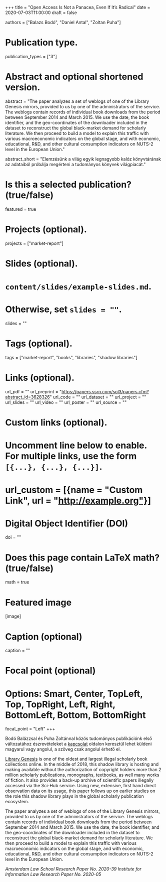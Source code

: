 +++
title = "Open Access Is Not a Panacea, Even If It’s Radical"
date = 2020-07-03T11:00:00
draft = false

authors = ["Balazs Bodó", "Daniel Antal", "Zoltan Puha"]

# Publication type.
publication_types = ["3"]

# Abstract and optional shortened version.
abstract = "The paper analyzes a set of weblogs of one of the Library Genesis mirrors, provided to us by one of the administrators of the service. The weblogs contain records of individual book downloads from the period between September 2014 and March 2015. We use the date, the book identifier, and the geo-coordinates of the downloader included in the dataset to reconstruct the global black-market demand for scholarly literature. We then proceed to build a model to explain this traffic with various macroeconomic indicators on the global stage, and with economic, educational, R&D, and other cultural consumption indicators on NUTS-2 level in the European Union."

abstract_short = "Elemzésünk a világ egyik legnagyobb kalóz könyvtárának az adataiból próbálja megérteni a tudományos könyvek világpiacát."

# Is this a selected publication? (true/false)
featured = true

# Projects (optional).
projects = ["market-report"]

# Slides (optional).
#   `content/slides/example-slides.md`.
#   Otherwise, set `slides = ""`.
slides = ""

# Tags (optional).
tags = ["market-report", "books", "libraries", "shadow libraries"]

# Links (optional).
url_pdf = ""
url_preprint = "https://papers.ssrn.com/sol3/papers.cfm?abstract_id=3628326"
url_code = ""
url_dataset = ""
url_project = ""
url_slides = ""
url_video = ""
url_poster = ""
url_source = ""

# Custom links (optional).
#   Uncomment line below to enable. For multiple links, use the form `[{...}, {...}, {...}]`.
# url_custom = [{name = "Custom Link", url = "http://example.org"}]

# Digital Object Identifier (DOI)
doi = ""

# Does this page contain LaTeX math? (true/false)
math = true

# Featured image
[image]
  # Caption (optional)
  caption = ""

  # Focal point (optional)
  # Options: Smart, Center, TopLeft, Top, TopRight, Left, Right, BottomLeft, Bottom, BottomRight
  focal_point = "Left"
+++

Bodó Balázzsal és Puha Zoltánnal közös tudományos publikációnk első változatához észrevételeket a [kapcsolat](#contact) oldalon keresztül lehet küldeni magyarul vagy angolul, a szöveg csak angolul érhető el.

[Library Genesis](https://libgen.is/) is one of the oldest and largest illegal scholarly book collections online. In the middle of 2018, this shadow library is hosting and making available without the authorization of copyright holders more than 2 million scholarly publications, monographs, textbooks, as well many works of fiction. It also provides a back-up archive of scientific papers illegally accessed via the Sci-Hub service. Using new, extensive, first hand direct observation data on its usage, this paper follows up on earlier studies on the role this shadow library plays in the global scholarly publication ecosystem.

The paper analyzes a set of weblogs of one of the Library Genesis mirrors, provided to us by one of the administrators of the service. The weblogs contain records of individual book downloads from the period between September 2014 and March 2015. We use the date, the book identifier, and the geo-coordinates of the downloader included in the dataset to reconstruct the global black-market demand for scholarly literature. We then proceed to build a model to explain this traffic with various macroeconomic indicators on the global stage, and with economic, educational, R&D, and other cultural consumption indicators on NUTS-2 level in the European Union.

_Amsterdam Law School Research Paper No. 2020-39_
_Institute for Information Law Research Paper No. 2020-05_